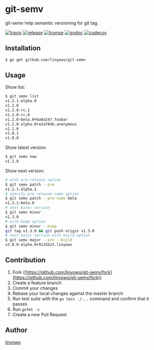 git-semv
==

git-semv help semantic versioning for git tag.

[![travis](https://img.shields.io/travis/linyows/git-semv.svg?style=for-the-badge)][travis]
[![release](http://img.shields.io/github/release/linyows/git-semv.svg?style=for-the-badge)][release]
[![license](http://img.shields.io/badge/license-MIT-blue.svg?style=for-the-badge)][license]
[![godoc](http://img.shields.io/badge/go-documentation-blue.svg?style=for-the-badge)][godoc]
[![codecov](https://img.shields.io/codecov/c/github/linyows/git-semv.svg?style=for-the-badge)][codecov]

[travis]: https://travis-ci.org/linyows/git-semv
[release]: https://github.com/linyows/git-semv/releases
[license]: https://github.com/linyows/git-semv/blob/master/LICENSE
[godoc]: http://godoc.org/github.com/linyows/git-semv
[codecov]: https://codecov.io/gh/linyows/git-semv

Installation
--

```sh
$ go get github.com/linyows/git-semv
```

Usage
--

Show list:

```sh
$ git semv list
v1.2.1-alpha.0
v1.2.0
v1.2.0-rc.1
v1.2.0-rc.0
v1.2.0-beta.0+ba8a247.foobar
v1.2.0-alpha.0+a2a784b.anonymous
v1.1.0
v1.0.1
v1.0.0
```

Show latest version:

```sh
$ git semv now
v1.2.0
```

Show next version:

```sh
# with pre-release option
$ git semv patch --pre
v1.2.1-alpha.1
# specify pre-release name option
$ git semv patch --pre-name beta
v1.2.1-beta.0
# next minor version
$ git semv minor
v1.3.0
# with bump option
$ git semv minor --bump
git tag v1.3.0 && git push origin v1.3.0
# next major version with build option
$ git semv major --pre --build
v2.0.0-alpha.0+9125b23.linyows
```

Contribution
------------

1. Fork ([https://github.com/linyows/git-semv/fork](https://github.com/linyows/git-semv/fork))
1. Create a feature branch
1. Commit your changes
1. Rebase your local changes against the master branch
1. Run test suite with the `go test ./...` command and confirm that it passes
1. Run `gofmt -s`
1. Create a new Pull Request

Author
--

[linyows](https://github.com/linyows)
